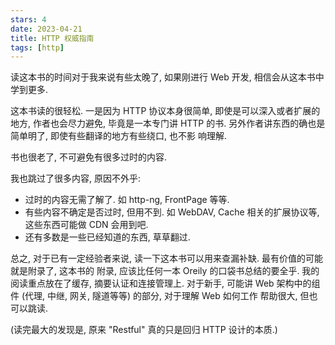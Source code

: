 ```yaml
---
stars: 4
date: 2023-04-21
title: HTTP 权威指南
tags: [http]
---
```


读这本书的时间对于我来说有些太晚了, 如果刚进行 Web 开发, 相信会从这本书中学到更多.

这本书读的很轻松. 一是因为 HTTP 协议本身很简单, 即使是可以深入或者扩展的地方, 作者也会尽力避免,
毕竟是一本专门讲 HTTP 的书. 另外作者讲东西的确也是简单明了, 即使有些翻译的地方有些绕口, 也不影
响理解.

书也很老了, 不可避免有很多过时的内容.

我也跳过了很多内容, 原因不外乎:

* 过时的内容无需了解了. 如 http-ng, FrontPage 等等.
* 有些内容不确定是否过时, 但用不到. 如 WebDAV, Cache 相关的扩展协议等, 这些东西可能做 CDN
  会用到吧.
* 还有多数是一些已经知道的东西, 草草翻过.

总之, 对于已有一定经验者来说, 读一下这本书可以用来查漏补缺. 最有价值的可能就是附录了, 这本书的
附录, 应该比任何一本 Oreily 的口袋书总结的要全乎. 我的阅读重点放在了缓存, 摘要认证和连接管理上.
对于新手, 可能讲 Web 架构中的组件 (代理, 中继, 网关, 隧道等等) 的部分, 对于理解 Web 如何工作
帮助很大, 但也可以跳读.

(读完最大的发现是, 原来 "Restful" 真的只是回归 HTTP 设计的本质.)
